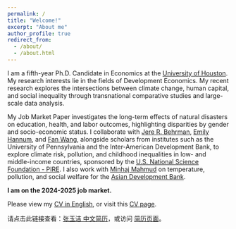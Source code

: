 ```yaml
---
permalink: /
title: "Welcome!"
excerpt: "About me"
author_profile: true
redirect_from:
  - /about/
  - /about.html
---
```


I am a fifth-year Ph.D. Candidate in Economics at the [University of Houston](https://www.uh.edu/class/economics/). 
My research interests lie in the fields of Development Economics. My recent research explores the intersections between climate change, human capital, and social inequality through transnational comparative studies and large-scale data analysis. 

<!---
My research encompasses environment, health, education, labor, and inequality, particularly in developing countries. Recent work investigates the short- and long-term effects of climatic shocks on human capital, highlighting disparities by gender and socio-economic status. 
--->

My Job Market Paper investigates the long-term effects of natural disasters on education, health, and labor outcomes, highlighting disparities by gender and socio-economic status.
I collaborate with [Jere R. Behrman](https://economics.sas.upenn.edu/people/jere-r-behrman), [Emily Hannum](https://sociology.sas.upenn.edu/people/emily-hannum), and [Fan Wang](https://fanwangecon.github.io/), alongside scholars from institutes such as the University of Pennsylvania and the Inter-American Development Bank, to explore climate risk, pollution, and childhood inequalities in low- and middle-income countries, sponsored by the [U.S. National Science Foundation - PIRE](https://beta.nsf.gov/funding/opportunities/partnerships-international-research-education-pire-0). 
I also work with [Minhaj Mahmud](https://blogs.adb.org/author/minhaj-mahmud) on temperature, pollution, and social welfare for the [Asian Development Bank](https://www.adb.org/).

**I am on the 2024-2025 job market.**

Please view my <a href="/YujieZhang_CV.pdf">CV in English</a>, or visit this [CV page](https://yujiezhangecon.github.io/cv/). 

请点击此链接查看：<a href="/YujieZhang_CV_CHN.pdf">张玉洁 中文简历</a>，或访问 [简历页面](https://yujiezhangecon.github.io/cv/)。

<!-- 
Please view my <a href="/YujieZhang_CV.pdf">CV</a> and <a href="/YujieZhang_Resume.pdf">Resume</a>, or visit this [CV page](https://yujiezhangecon.github.io/cv/). 

Exploring [climate risk, pollution, and childhood inequalities in low- and middle-income countries](https://www.nsf.gov/awardsearch/showAward?AWD_ID=2230615), I collaborate with [Emily Hannum](https://sociology.sas.upenn.edu/people/emily-hannum), [Jere R. Behrman](https://economics.sas.upenn.edu/people/jere-r-behrman), and [Fan Wang](https://fanwangecon.github.io/)), alongside scholars from University of Pennsylvania, University of Houston, and research institues such as Asian Development Bank, Inter-American Development Bank, and World Bank. in [PIRE Project](https://beta.nsf.gov/funding/opportunities/partnerships-international-research-education-pire-0). 
I am also collaborating with [Minhaj Mahmud](https://blogs.adb.org/author/minhaj-mahmud) on climate change and human capital for [Asian Development Bank](https://www.adb.org/). 

## My research interests in topics related to environment, health, education, family, and gender inequality. My research investigates the human capital consequences of exposures to climatic shocks in both short-run and long-run, the heterogeneities across gender and socio-economic status, mostly in developing countries. 
## You can pronounce my name as "UG / You-Gee Cheung". This site is still under construction, so please forgive missing items such as pictures, descriptions, etc.

### Job Market Paper 

## Work in Progress 
-->


